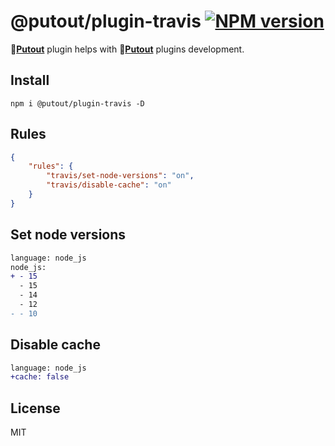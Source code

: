 # @putout/plugin-travis [![NPM version][NPMIMGURL]][NPMURL]

[NPMIMGURL]: https://img.shields.io/npm/v/@putout/plugin-travis.svg?style=flat&longCache=true
[NPMURL]: https://npmjs.org/package/@putout/plugin-travis"npm"

🐊[**Putout**](https://github.com/coderaiser/putout) plugin helps with 🐊[**Putout**](https://github.com/coderaiser/putout) plugins development.

## Install

```
npm i @putout/plugin-travis -D
```

## Rules

```json
{
    "rules": {
        "travis/set-node-versions": "on",
        "travis/disable-cache": "on"
    }
}
```

## Set node versions

```diff
language: node_js
node_js:
+ - 15
  - 15
  - 14
  - 12
- - 10
```

## Disable cache

```diff
language: node_js
+cache: false
```

## License

MIT
